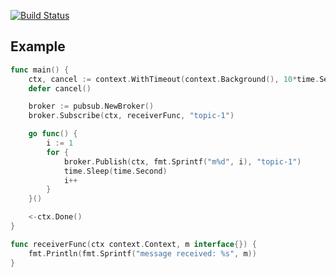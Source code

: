 [![Build Status](https://travis-ci.com/ChristopherCastro/go-pubsub.svg?branch=master)](https://travis-ci.com/ChristopherCastro/go-pubsub)


## Example


```go
func main() {
	ctx, cancel := context.WithTimeout(context.Background(), 10*time.Second)
	defer cancel()

	broker := pubsub.NewBroker()
	broker.Subscribe(ctx, receiverFunc, "topic-1")

	go func() {
		i := 1
		for {
			broker.Publish(ctx, fmt.Sprintf("m%d", i), "topic-1")
			time.Sleep(time.Second)
			i++
		}
	}()

	<-ctx.Done()
}

func receiverFunc(ctx context.Context, m interface{}) {
	fmt.Println(fmt.Sprintf("message received: %s", m))
}
```